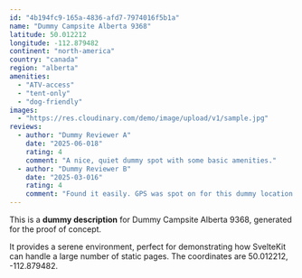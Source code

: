 ```yaml
---
id: "4b194fc9-165a-4836-afd7-7974016f5b1a"
name: "Dummy Campsite Alberta 9368"
latitude: 50.012212
longitude: -112.879482
continent: "north-america"
country: "canada"
region: "alberta"
amenities:
  - "ATV-access"
  - "tent-only"
  - "dog-friendly"
images:
  - "https://res.cloudinary.com/demo/image/upload/v1/sample.jpg"
reviews:
  - author: "Dummy Reviewer A"
    date: "2025-06-018"
    rating: 4
    comment: "A nice, quiet dummy spot with some basic amenities."
  - author: "Dummy Reviewer B"
    date: "2025-03-016"
    rating: 4
    comment: "Found it easily. GPS was spot on for this dummy location."
---
```


This is a **dummy description** for Dummy Campsite Alberta 9368, generated for the proof of concept.

It provides a serene environment, perfect for demonstrating how SvelteKit can handle a large number of static pages. The coordinates are 50.012212, -112.879482.
